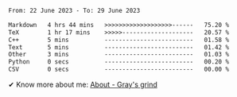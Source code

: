 <!--START_SECTION:waka-->

```txt
From: 22 June 2023 - To: 29 June 2023

Markdown   4 hrs 44 mins   >>>>>>>>>>>>>>>>>>>------   75.20 %
TeX        1 hr 17 mins    >>>>>--------------------   20.57 %
C++        5 mins          -------------------------   01.58 %
Text       5 mins          -------------------------   01.42 %
Other      3 mins          -------------------------   01.03 %
Python     0 secs          -------------------------   00.20 %
CSV        0 secs          -------------------------   00.00 %
```

<!--END_SECTION:waka-->

<!-- [![grayxu's github stats](https://github-readme-stats.vercel.app/api?username=grayxu&count_private=true&show_icons=true)](https://github.com/grayxu) -->

✔ Know more about me: [About - Gray's grind](https://www.grayxu.cn/)
